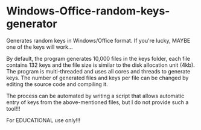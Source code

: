 # Windows-Office-random-keys-generator
Generates random keys in Windows/Office format. If you're lucky, MAYBE one of the keys will work...


 By default, the program generates 10,000 files in the keys folder, each file contains 132 keys and the file size is similar to the disk allocation unit (4kb). The program is multi-threaded and uses all cores and threads to generate keys. The number of generated files and keys per file can be changed by editing the source code and compiling it. 


The process can be automated by writing a script that allows automatic entry of keys from the above-mentioned files, but I do not provide such a tool!!!


For EDUCATIONAL use only!!!
